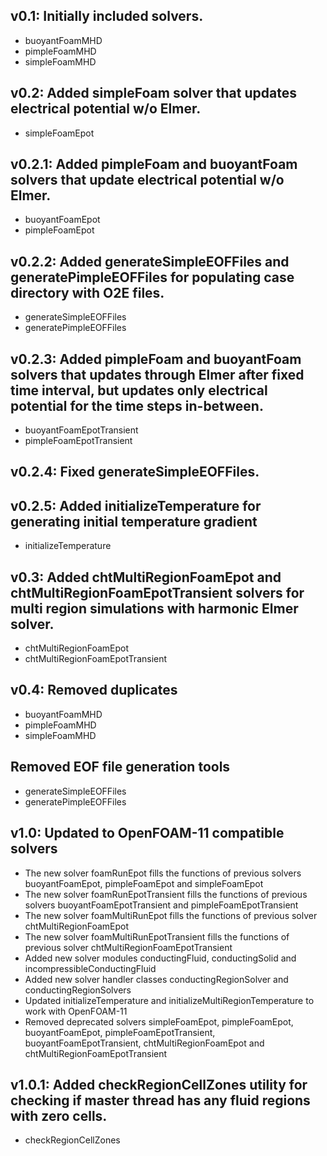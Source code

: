 ## v0.1: Initially included solvers. ##
* buoyantFoamMHD
* pimpleFoamMHD
* simpleFoamMHD
## v0.2: Added simpleFoam solver that updates electrical potential w/o Elmer. ##
* simpleFoamEpot
## v0.2.1: Added pimpleFoam and buoyantFoam solvers that update electrical potential w/o Elmer. ##
* buoyantFoamEpot
* pimpleFoamEpot
## v0.2.2: Added generateSimpleEOFFiles and generatePimpleEOFFiles for populating case directory with O2E files. ##
* generateSimpleEOFFiles
* generatePimpleEOFFiles
## v0.2.3: Added pimpleFoam and buoyantFoam solvers that updates through Elmer after fixed time interval, but updates only electrical potential for the time steps in-between. ##
* buoyantFoamEpotTransient
* pimpleFoamEpotTransient
## v0.2.4: Fixed generateSimpleEOFFiles. ##
## v0.2.5: Added initializeTemperature for generating initial temperature gradient ##
* initializeTemperature
## v0.3: Added chtMultiRegionFoamEpot and chtMultiRegionFoamEpotTransient solvers for multi region simulations with harmonic Elmer solver. ##
* chtMultiRegionFoamEpot
* chtMultiRegionFoamEpotTransient
## v0.4: Removed duplicates 
* buoyantFoamMHD
* pimpleFoamMHD
* simpleFoamMHD
## Removed EOF file generation tools
* generateSimpleEOFFiles
* generatePimpleEOFFiles
## v1.0: Updated to OpenFOAM-11 compatible solvers
* The new solver foamRunEpot fills the functions of previous solvers buoyantFoamEpot, pimpleFoamEpot and simpleFoamEpot
* The new solver foamRunEpotTransient fills the functions of previous solvers buoyantFoamEpotTransient and pimpleFoamEpotTransient
* The new solver foamMultiRunEpot fills the functions of previous solver chtMultiRegionFoamEpot
* The new solver foamMultiRunEpotTransient fills the functions of previous solver chtMultiRegionFoamEpotTransient
* Added new solver modules conductingFluid, conductingSolid and incompressibleConductingFluid
* Added new solver handler classes conductingRegionSolver and conductingRegionSolvers
* Updated initializeTemperature and initializeMultiRegionTemperature to work with OpenFOAM-11
* Removed deprecated solvers simpleFoamEpot, pimpleFoamEpot, buoyantFoamEpot, pimpleFoamEpotTransient, buoyantFoamEpotTransient, chtMultiRegionFoamEpot and chtMultiRegionFoamEpotTransient
## v1.0.1: Added checkRegionCellZones utility for checking if master thread has any fluid regions with zero cells. ##
* checkRegionCellZones
